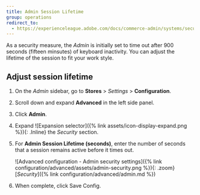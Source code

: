 ```yaml
---
title: Admin Session Lifetime
group: operations
redirect_to:
  - https://experienceleague.adobe.com/docs/commerce-admin/systems/security/security-session-management.html#admin-session-lifetime
---
```


As a security measure, the _Admin_ is initially set to time out after 900 seconds (fifteen minsutes) of keyboard inactivity. You can adjust the lifetime of the session to fit your work style.

## Adjust session lifetime

1. On the _Admin_ sidebar, go to **Stores** > _Settings_ > **Configuration**.

1. Scroll down and expand **Advanced** in the left side panel.

1. Click **Admin**.

1. Expand ![Expansion selector]({% link assets/icon-display-expand.png %}){: .Inline} the _Security_ section.

1. For **Admin Session Lifetime (seconds)**, enter the number of seconds that a session remains active before it times out.

    ![Advanced configuration - Admin security settings]({% link configuration/advanced/assets/admin-security.png %}){: .zoom}
    [_Security_]({% link configuration/advanced/admin.md %})

1. When complete, click <span class="btn">Save Config</span>.
